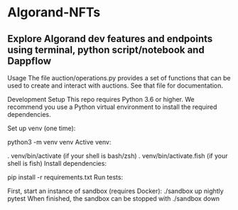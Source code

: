 # Algorand-NFTs
<h2> Explore Algorand dev features and endpoints using terminal, python script/notebook and Dappflow </h2>

Usage
The file auction/operations.py provides a set of functions that can be used to create and interact with auctions. See that file for documentation.

Development Setup
This repo requires Python 3.6 or higher. We recommend you use a Python virtual environment to install the required dependencies.

Set up venv (one time):

python3 -m venv venv
Active venv:

. venv/bin/activate (if your shell is bash/zsh)
. venv/bin/activate.fish (if your shell is fish)
Install dependencies:

pip install -r requirements.txt
Run tests:

First, start an instance of sandbox (requires Docker): ./sandbox up nightly
pytest
When finished, the sandbox can be stopped with ./sandbox down
